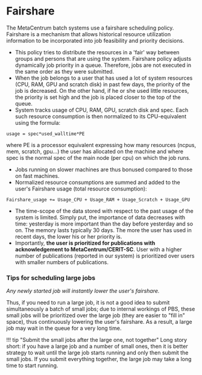 # Fairshare

The MetaCentrum batch systems use a fairshare scheduling policy. Fairshare is a mechanism that allows historical resource utilization information to be incorporated into job feasibility and priority decisions.

- This policy tries to distribute the resources in a 'fair' way between groups and persons that are using the system. Fairshare policy adjusts dynamically job priority in a queue. Therefore, jobs are not executed in the same order as they were submitted.
- When the job belongs to a user that has used a lot of system resources (CPU, RAM, GPU and scratch disk) in past few days, the priority of the job is decreased. On the other hand, if he or she used little resources, the priority is set high and the job is placed closer to the top of the queue.
- System tracks usage of CPU, RAM, GPU, scratch disk and spec. Each such resource consumption is then normalized to its CPU-equivalent using the formula:

````
usage = spec*used_walltime*PE  
````

where PE is a processor equivalent expressing how many resources (ncpus, mem, scratch, gpu...) the user has allocated on the machine and where spec is the normal spec of the main node (per cpu) on which the job runs.

- Jobs running on slower machines are thus bonused compared to those on fast machines.
- Normalized resource consumptions are summed and added to the user's Fairshare usage (total resource consumption):


````
Fairshare_usage += Usage_CPU + Usage_RAM + Usage_Scratch + Usage_GPU
```` 

- The time-scope of the data stored with respect to the past usage of the system is limited. Simply put, the importance of data decreases with time: yesterday is more important than the day before yesterday and so on. The memory lasts typically 30 days. The more the user has used in recent days, the lower his or her priority is.
- Importantly, **the user is prioritized for publications with acknowledgement to MetaCentrum/CERIT-SC**. User with a higher number of publications (reported in our system) is prioritized over users with smaller numbers of publications.

### Tips for scheduling large jobs

*Any newly started job will instantly lower the user's fairshare.*

Thus, if you need to run a large job, it is not a good idea to submit simultaneously a batch of small jobs; due to internal workings of PBS, these small jobs will be prioritized over the large job (they are easier to "fill in" space), thus continuously lowering the user's fairshare. As a result, a large job may wait in the queue for a very long time.

!!! tip "Submit the small jobs after the large one, not together"
    Long story short: if you have a large job and a number of small ones, then it is better strategy to wait until the large job starts running and only then submit the small jobs. If you submit everything together, the large job may take a long time to start running.







